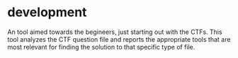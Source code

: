 # development
An tool aimed towards the begineers, just starting out with the CTFs. This tool analyzes the CTF question file and reports the appropriate tools that are most relevant for finding the solution to that specific type of file.
